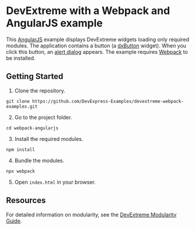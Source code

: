 # DevExtreme with a Webpack and AngularJS example

This [AngularJS](https://angularjs.org/) example displays DevExtreme widgets loading only required modules. The application contains a button (a [dxButton](https://js.devexpress.com/Documentation/ApiReference/UI_Components/dxButton/) widget). When you click this button, an [alert dialog](https://js.devexpress.com/Documentation/ApiReference/Common/Utils/ui/dialog/#alertmessageHtml_title) appears. The example requires [Webpack](http://webpack.github.io/docs/) to be installed.

## Getting Started

1. Clone the repository.
 ``` text
 git clone https://github.com/DevExpress-Examples/devextreme-webpack-examples.git
 ```

2. Go to the project folder.
 ``` text
 cd webpack-angularjs
 ```

3. Install the required modules.
 ``` text
 npm install
 ```

4. Bundle the modules.
 ``` text
 npx webpack
 ```

5. Open `index.html` in your browser.

## Resources

For detailed information on modularity, see the [DevExtreme Modularity Guide](https://js.devexpress.com/Documentation/Guide/Common/Modularity/Link_Modules/#Use_Webpack).
